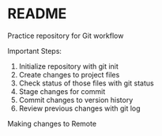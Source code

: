 # README #
Practice repository for Git workflow

Important Steps:
1. Initialize repository with git init
2. Create changes to project files 
3. Check status of those files with git status
4. Stage changes for commit
5. Commit changes to version history 
6. Review previous changes with git log 

Making changes to Remote
